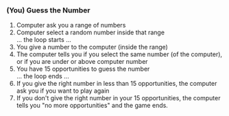 ### (You) Guess the Number
1. Computer ask you a range of numbers
2. Computer select a random number inside that range <br/>
... the loop starts ...<br/>
3. You give a number to the computer (inside the range)
4. The computer tells you if you select the same number (of the computer), or if you are under or above computer number
5. You have 15 opportunities to guess the number <br/>
... the loop ends ...<br/>
7. If you give the right number in less than 15 opportunities, the computer ask you if you want to play again
8. If you don't give the right number in your 15 opportunities, the computer tells you "no more opportunities" and the game ends.

